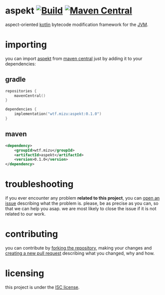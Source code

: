 # aspekt [![Build][badge-github-ci]][project-gradle-ci] [![Maven Central][badge-mvnc]][project-mvnc]

aspect-oriented [kotlin][kotlin] bytecode modification framework for the [JVM][jvm].

# importing

you can import [aspekt][project-url] from [maven central][mvnc] just by adding it to your dependencies:

## gradle

```kotlin
repositories {
    mavenCentral()
}

dependencies {
    implementation("wtf.mizu:aspekt:0.1.0")
}
```

## maven

```xml
<dependency>
    <groupId>wtf.mizu</groupId>
    <artifactId>aspekt</artifactId>
    <version>0.1.0</version>
</dependency>
```

# troubleshooting

if you ever encounter any problem **related to this project**, you can [open an issue][new-issue] describing what the
problem is. please, be as precise as you can, so that we can help you asap. we are most likely to close the issue if it
is not related to our work.

# contributing

you can contribute by [forking the repository][fork], making your changes and [creating a new pull request][new-pr]
describing what you changed, why and how.

# licensing

this project is under the [ISC license][project-license].


<!-- Links -->

[jvm]: https://adoptium.net "adoptium website"

[kotlin]: https://kotlinlang.org "kotlin website"

[rust]: https://rust-lang.org "rust website"

[mvnc]: https://repo1.maven.org/maven2/ "maven central website"

<!-- Project Links -->

[project-url]: https://github.com/stardust-enterprises/aspekt "project github repository"

[fork]: https://github.com/stardust-enterprises/aspekt/fork "fork this repository"

[new-pr]: https://github.com/stardust-enterprises/aspekt/pulls/new "create a new pull request"

[new-issue]: https://github.com/stardust-enterprises/aspekt/issues/new "create a new issue"

[project-mvnc]: https://maven-badges.herokuapp.com/maven-central/wtf.mizu/aspekt "maven central repository"

[project-gradle-ci]: https://github.com/stardust-enterprises/aspekt/actions/workflows/gradle-ci.yml "gradle ci workflow"

[project-license]: https://github.com/stardust-enterprises/aspekt/blob/main/LICENSE "LICENSE source file"

<!-- Badges -->

[badge-mvnc]: https://maven-badges.herokuapp.com/maven-central/wtf.mizu/aspekt/badge.svg "maven central badge"

[badge-github-ci]: https://github.com/stardust-enterprises/aspekt/actions/workflows/build.yml/badge.svg?branch=main "github actions badge"
